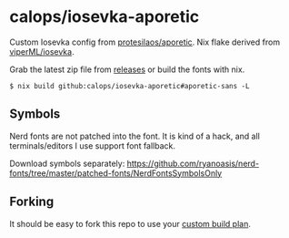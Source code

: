 # calops/iosevka-aporetic

Custom Iosevka config from [protesilaos/aporetic](https://github.com/protesilaos/aporetic). Nix flake derived from
[viperML/iosevka](https://github.com/viperML/iosevka).

Grab the latest zip file from [releases](https://github.com/calops/iosevka-aporetic/releases) or build the fonts with
nix.

```
$ nix build github:calops/iosevka-aporetic#aporetic-sans -L
```
## Symbols

Nerd fonts are not patched into the font. It is kind of a hack, and all terminals/editors I use support font fallback.

Download symbols separately: https://github.com/ryanoasis/nerd-fonts/tree/master/patched-fonts/NerdFontsSymbolsOnly

## Forking

It should be easy to fork this repo to use your [custom build plan](./private-build-plans.toml).
